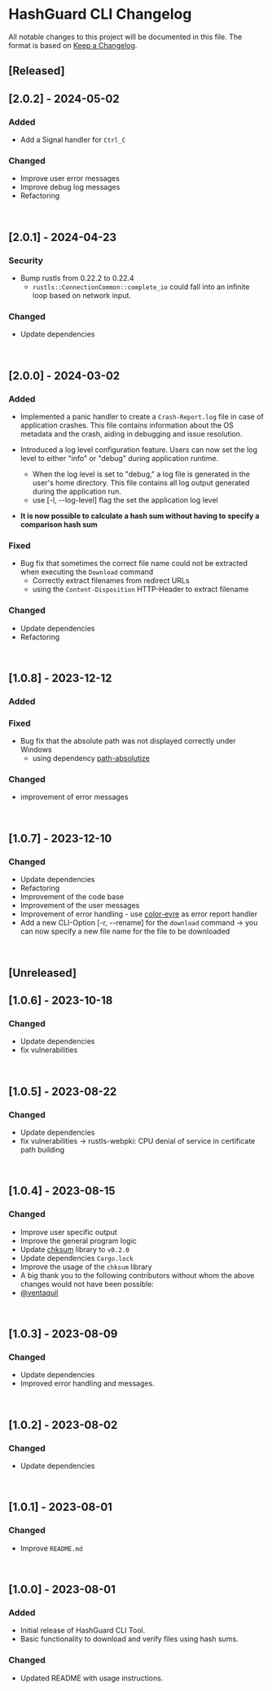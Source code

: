 # HashGuard CLI Changelog

All notable changes to this project will be documented in this file. The format is based on [Keep a Changelog](https://keepachangelog.com/en/1.0.0/).

## [Released]

## [2.0.2] - 2024-05-02
### Added
- Add a Signal handler for ``Ctrl_C``

### Changed
- Improve user error messages
- Improve debug log messages
- Refactoring
<br>

## [2.0.1] - 2024-04-23
### Security
- Bump rustls from 0.22.2 to 0.22.4
  - ``rustls::ConnectionCommon::complete_io`` could fall into an infinite loop based on network input.

### Changed
- Update dependencies
<br>

## [2.0.0] - 2024-03-02
### Added
- Implemented a panic handler to create a `Crash-Report.log` file in case of application crashes. This file contains information about the OS metadata and the crash, aiding in debugging and issue resolution.

- Introduced a log level configuration feature. Users can now set the log level to either "info" or "debug" during application runtime.
  - When the log level is set to "debug," a log file is generated in the user's home directory. This file contains all log output generated during the application run.
  - use [-l, --log-level] flag the set the application log level

- **It is now possible to calculate a hash sum without having to specify a comparison hash sum**

### Fixed
- Bug fix that sometimes the correct file name could not be extracted when executing the ``Download`` command
  - Correctly extract filenames from redirect URLs
  - using the ``Content-Disposition`` HTTP-Header to extract filename

### Changed
- Update dependencies
- Refactoring
<br>

## [1.0.8] - 2023-12-12
### Added

### Fixed
- Bug fix that the absolute path was not displayed correctly under Windows
  - using dependency [path-absolutize](https://crates.io/crates/path-absolutize)

### Changed
- improvement of error messages
<br>

## [1.0.7] - 2023-12-10
### Changed
- Update dependencies
- Refactoring
- Improvement of the code base
- Improvement of the user messages
- Improvement of error handling - use [color-eyre](https://crates.io/crates/color-eyre) as error report handler
- Add a new CLI-Option [-r, --rename] for the ``download`` command -> you can now specify a new file name for the file to be downloaded
<br>

## [Unreleased]

## [1.0.6] - 2023-10-18
### Changed
- Update dependencies
- fix vulnerabilities
<br>

## [1.0.5] - 2023-08-22
### Changed
- Update dependencies
- fix vulnerabilities -> rustls-webpki: CPU denial of service in certificate path building
<br>

## [1.0.4] - 2023-08-15
### Changed
- Improve user specific output
- Improve the general program logic
- Update [chksum](https://crates.io/crates/chksum/0.2.0) library to ``v0.2.0``
- Update dependencies ``Cargo.lock``
- Improve the usage of the ``chksum`` library
- A big thank you to the following contributors without whom the above changes would not have been possible:
- [@ventaquil](https://github.com/ventaquil)
<br>

## [1.0.3] - 2023-08-09
### Changed
- Update dependencies
- Improved error handling and messages.
<br>

## [1.0.2] - 2023-08-02
### Changed
- Update dependencies
<br>

## [1.0.1] - 2023-08-01
### Changed
- Improve ``README.md``
<br>

## [1.0.0] - 2023-08-01
### Added
- Initial release of HashGuard CLI Tool.
- Basic functionality to download and verify files using hash sums.

### Changed
- Updated README with usage instructions.

















